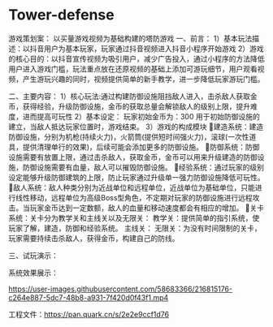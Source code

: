 # Tower-defense

游戏策划案：
以买量游戏视频为基础构建的塔防游戏
一、前言：
1）基本玩法描述：以抖音用户为基本玩家，玩家通过抖音视频进入抖音小程序开始游戏
2）游戏的核心目的：以抖音宣传视频为吸引用户，减少广告投入，通过小程序的方法降低用户进入游戏门槛，玩法重点放在还原视频的基础上添加可游玩细节，用户观看视频，产生游玩兴趣的同时，视频提供简单的新手教学，进一步降低玩家游玩门槛。

二、主要内容：
1）核心玩法:通过构建防御设施阻挡敌人进入，击杀敌人获取金币，获得经验，升级防御设施，金币的获取总量会解锁敌人的级别上限，提升难度，进而提高可玩性
2）基本设定：
玩家初始金币为：300 用于初始防御设施的建立，当敌人抵达玩家位置时，游戏结束。
3）游戏的构成模块
建造系统：建造防御设施，分别为机枪(持续火力)，火箭筒(提供短时间强火力)，滚球(一次性道具，提供清理单行的效果)，后续可能会添加更多的防御设施。
防御系统：防御设施需要有放置上限，通过击杀敌人，获取金币，金币可以用来升级建造的防御设施，防御设施需要有血量，敌人可以摧毁防御设施。
经验系统：通过玩家的级别设定能够升级防御建筑的上限，防止玩家通过升级单一强力防御设施降低可玩性。
敌人系统：敌人种类分别为近战单位和远程单位，近战单位为基础单位，只能进行线性移动，远程单位为高级Boss型角色，不定期对玩家的防御设施进行远程攻击。当玩家金币达到一定数额，敌人的血量和移动速度都会有相应的增加。
关卡系统：关卡分为教学关和主线关以及无限关：
教学关：提供简单的指引系统，使玩家了解，建造，防御和经验系统。
主线关：
无限关：为没有时间限制的关卡，玩家需要持续击杀敌人，获得金币，构建自己的防线。
    
三、试玩演示：

系统效果展示：

https://user-images.githubusercontent.com/58683366/216815176-c264e887-5dc7-48b8-a931-7f420d0f43f1.mp4


工程文件：https://pan.quark.cn/s/2e2e9ccf1d76
